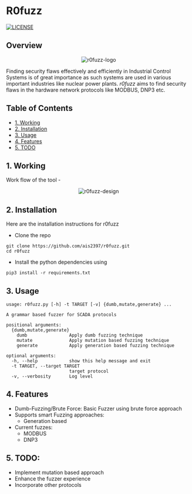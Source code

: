 # R0fuzz <!-- omit in toc -->
[![LICENSE](https://img.shields.io/badge/License-MIT-green)](https://github.com/AshwAthi8/Project-NetwoFuz/blob/master/LICENSE)

## Overview <!-- omit in toc -->
<p align="center">
<img src="images/logo4.gif" alt="r0fuzz-logo" />
</p>

Finding security flaws effectively and efficiently in Industrial Control Systems is of great importance as such systems are used in various important industries like nuclear power plants. *r0fuzz* aims to find security flaws in the hardware network protocols like MODBUS, DNP3 etc.

## Table of Contents <!-- omit in toc -->

- [1. Working](#1-working)
- [2. Installation](#2-installation)
- [3. Usage](#3-usage)
- [4. Features](#4-features)
- [5. TODO](#5-todo)

## 1. Working

Work flow of the tool -
 <p align="center">
<img src="images/our_fuzzer.png" alt="r0fuzz-design" />
</p>


## 2. Installation

Here are the installation instructions for r0fuzz

- Clone the repo
 ```shell
 git clone https://github.com/ais2397/r0fuzz.git
 cd r0fuzz
 ```
- Install the python dependencies using 

```shell
pip3 install -r requirements.txt
```

## 3. Usage
```shell
usage: r0fuzz.py [-h] -t TARGET [-v] {dumb,mutate,generate} ...

A grammar based fuzzer for SCADA protocols

positional arguments:
  {dumb,mutate,generate}
    dumb                Apply dumb fuzzing technique
    mutate              Apply mutation based fuzzing technique
    generate            Apply generation based fuzzing technique

optional arguments:
  -h, --help            show this help message and exit
  -t TARGET, --target TARGET
                        target protocol
  -v, --verbosity       Log level
```

## 4. Features
- Dumb-Fuzzing/Brute Force: Basic Fuzzer using brute force approach
- Supports smart Fuzzing approaches:
  - Generation based
- Current fuzzes:
  - MODBUS
  - DNP3


## 5. TODO:
- Implement mutation based approach
- Enhance the fuzzer experience
- Incorporate other protocols
